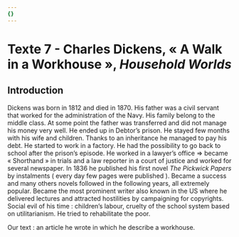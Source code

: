 ```yaml
---
{}
---
```

# Texte 7 - Charles Dickens, « A Walk in a Workhouse »,  *Household Worlds* 

## Introduction 

Dickens was born in 1812 and died in 1870. His father was a civil servant that worked for the administration of the Navy. His family belong to the middle class. 
At some point the father was transferred and did not manage his money very well. He ended up in Debtor’s prison. He stayed few months with his wife and children. Thanks to an inheritance he managed to pay his debt.
He started to work in a factory. He had the possibility to go back to school after the prison’s episode. He worked in a lawyer’s office ⇒ became « Shorthand » in trials and a law reporter in a court of justice and worked for several newspaper. In 1836 he published his first novel *The Pickwick Papers* by instalments ( every day few pages were published ). Became a success and many others novels followed in the following years, all extremely popular. Became the most prominent writer also known in the US where he delivered lectures and attracted hostilities by campaigning for copyrights.
Social evil of his time : children’s labour, cruelty of the school system based on utilitarianism.
He tried to rehabilitate the poor.

Our text : an article he wrote in which he describe a workhouse.